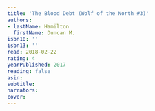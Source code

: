 ```yaml
---
title: 'The Blood Debt (Wolf of the North #3)'
authors:
- lastName: Hamilton
  firstName: Duncan M.
isbn10: ''
isbn13: ''
read: 2018-02-22
rating: 4
yearPublished: 2017
reading: false
asin:
subtitle:
narrators:
cover:
---
```

